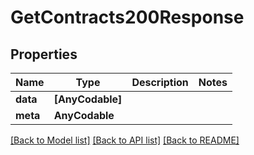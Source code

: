 # GetContracts200Response

## Properties
Name | Type | Description | Notes
------------ | ------------- | ------------- | -------------
**data** | **[AnyCodable]** |  | 
**meta** | **AnyCodable** |  | 

[[Back to Model list]](../README.md#documentation-for-models) [[Back to API list]](../README.md#documentation-for-api-endpoints) [[Back to README]](../README.md)


